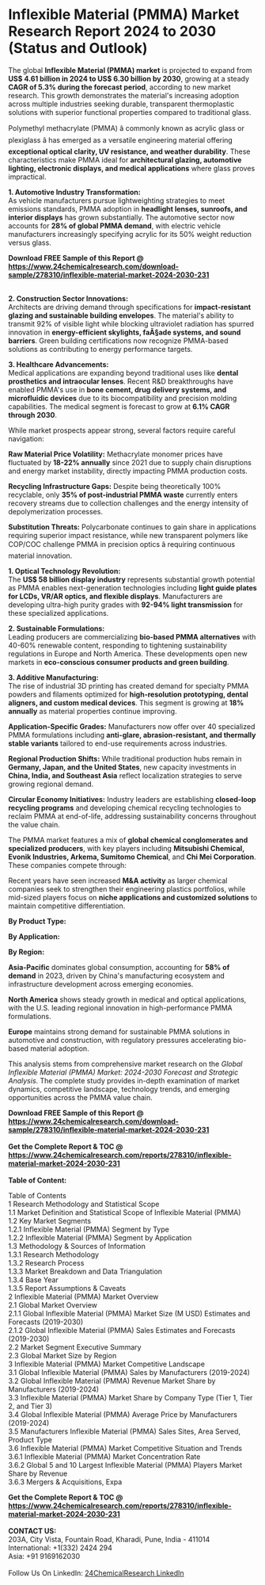<h1>Inflexible Material (PMMA) Market Research Report 2024 to 2030 (Status and Outlook)</h1><p>The global <strong>Inflexible Material (PMMA) market</strong> is projected to expand from <strong>US$ 4.61 billion in 2024 to US$ 6.30 billion by 2030</strong>, growing at a steady <strong>CAGR of 5.3% during the forecast period</strong>, according to new market research. This growth demonstrates the material's increasing adoption across multiple industries seeking durable, transparent thermoplastic solutions with superior functional properties compared to traditional glass.</p><p>Polymethyl methacrylate (PMMA) â commonly known as acrylic glass or plexiglass â has emerged as a versatile engineering material offering <strong>exceptional optical clarity, UV resistance, and weather durability</strong>. These characteristics make PMMA ideal for <strong>architectural glazing, automotive lighting, electronic displays, and medical applications</strong> where glass proves impractical.</p><p><strong>1. Automotive Industry Transformation:</strong><br>
As vehicle manufacturers pursue lightweighting strategies to meet emissions standards, PMMA adoption in <strong>headlight lenses, sunroofs, and interior displays</strong> has grown substantially. The automotive sector now accounts for <strong>28% of global PMMA demand</strong>, with electric vehicle manufacturers increasingly specifying acrylic for its 50% weight reduction versus glass.</p><div><b>Download FREE Sample of this Report @ 
            <a href="https://www.24chemicalresearch.com/download-sample/278310/inflexible-material-market-2024-2030-231">
            https://www.24chemicalresearch.com/download-sample/278310/inflexible-material-market-2024-2030-231</a></b></div><br><p><strong>2. Construction Sector Innovations:</strong><br>
Architects are driving demand through specifications for <strong>impact-resistant glazing and sustainable building envelopes</strong>. The material's ability to transmit 92% of visible light while blocking ultraviolet radiation has spurred innovation in <strong>energy-efficient skylights, faÃ§ade systems, and sound barriers</strong>. Green building certifications now recognize PMMA-based solutions as contributing to energy performance targets.</p><p><strong>3. Healthcare Advancements:</strong><br>
Medical applications are expanding beyond traditional uses like <strong>dental prosthetics and intraocular lenses</strong>. Recent R&amp;D breakthroughs have enabled PMMA's use in <strong>bone cement, drug delivery systems, and microfluidic devices</strong> due to its biocompatibility and precision molding capabilities. The medical segment is forecast to grow at <strong>6.1% CAGR through 2030</strong>.</p><p>While market prospects appear strong, several factors require careful navigation:</p><p><strong>Raw Material Price Volatility:</strong> Methacrylate monomer prices have fluctuated by <strong>18-22% annually</strong> since 2021 due to supply chain disruptions and energy market instability, directly impacting PMMA production costs.</p><p><strong>Recycling Infrastructure Gaps:</strong> Despite being theoretically 100% recyclable, only <strong>35% of post-industrial PMMA waste</strong> currently enters recovery streams due to collection challenges and the energy intensity of depolymerization processes.</p><p><strong>Substitution Threats:</strong> Polycarbonate continues to gain share in applications requiring superior impact resistance, while new transparent polymers like COP/COC challenge PMMA in precision optics â requiring continuous material innovation.</p><p><strong>1. Optical Technology Revolution:</strong><br>
The <strong>US$ 58 billion display industry</strong> represents substantial growth potential as PMMA enables next-generation technologies including <strong>light guide plates for LCDs, VR/AR optics, and flexible displays</strong>. Manufacturers are developing ultra-high purity grades with <strong>92-94% light transmission</strong> for these specialized applications.</p><p><strong>2. Sustainable Formulations:</strong><br>
Leading producers are commercializing <strong>bio-based PMMA alternatives</strong> with 40-60% renewable content, responding to tightening sustainability regulations in Europe and North America. These developments open new markets in <strong>eco-conscious consumer products and green building</strong>.</p><p><strong>3. Additive Manufacturing:</strong><br>
The rise of industrial 3D printing has created demand for specialty PMMA powders and filaments optimized for <strong>high-resolution prototyping, dental aligners, and custom medical devices</strong>. This segment is growing at <strong>18% annually</strong> as material properties continue improving.</p><p><strong>Application-Specific Grades:</strong> Manufacturers now offer over 40 specialized PMMA formulations including <strong>anti-glare, abrasion-resistant, and thermally stable variants</strong> tailored to end-use requirements across industries.</p><p><strong>Regional Production Shifts:</strong> While traditional production hubs remain in <strong>Germany, Japan, and the United States</strong>, new capacity investments in <strong>China, India, and Southeast Asia</strong> reflect localization strategies to serve growing regional demand.</p><p><strong>Circular Economy Initiatives:</strong> Industry leaders are establishing <strong>closed-loop recycling programs</strong> and developing chemical recycling technologies to reclaim PMMA at end-of-life, addressing sustainability concerns throughout the value chain.</p><p>The PMMA market features a mix of <strong>global chemical conglomerates and specialized producers</strong>, with key players including <strong>Mitsubishi Chemical, Evonik Industries, Arkema, Sumitomo Chemical</strong>, and <strong>Chi Mei Corporation</strong>. These companies compete through:</p><p>Recent years have seen increased <strong>M&amp;A activity</strong> as larger chemical companies seek to strengthen their engineering plastics portfolios, while mid-sized players focus on <strong>niche applications and customized solutions</strong> to maintain competitive differentiation.</p><p><strong>By Product Type:</strong></p><p><strong>By Application:</strong></p><p><strong>By Region:</strong></p><p><strong>Asia-Pacific</strong> dominates global consumption, accounting for <strong>58% of demand</strong> in 2023, driven by China's manufacturing ecosystem and infrastructure development across emerging economies.</p><p><strong>North America</strong> shows steady growth in medical and optical applications, with the U.S. leading regional innovation in high-performance PMMA formulations.</p><p><strong>Europe</strong> maintains strong demand for sustainable PMMA solutions in automotive and construction, with regulatory pressures accelerating bio-based material adoption.</p><p>This analysis stems from comprehensive market research on the <em>Global Inflexible Material (PMMA) Market: 2024-2030 Forecast and Strategic Analysis</em>. The complete study provides in-depth examination of market dynamics, competitive landscape, technology trends, and emerging opportunities across the PMMA value chain.</p><div><b>Download FREE Sample of this Report @ 
            <a href="https://www.24chemicalresearch.com/download-sample/278310/inflexible-material-market-2024-2030-231">
            https://www.24chemicalresearch.com/download-sample/278310/inflexible-material-market-2024-2030-231</a></b></div><br><div><b>Get the Complete Report & TOC @ 
            <a href="https://www.24chemicalresearch.com/reports/278310/inflexible-material-market-2024-2030-231">
            https://www.24chemicalresearch.com/reports/278310/inflexible-material-market-2024-2030-231</a></b></div><br>
            <b>Table of Content:</b><p>Table of Contents<br />
1 Research Methodology and Statistical Scope<br />
1.1 Market Definition and Statistical Scope of Inflexible Material (PMMA)<br />
1.2 Key Market Segments<br />
1.2.1 Inflexible Material (PMMA) Segment by Type<br />
1.2.2 Inflexible Material (PMMA) Segment by Application<br />
1.3 Methodology & Sources of Information<br />
1.3.1 Research Methodology<br />
1.3.2 Research Process<br />
1.3.3 Market Breakdown and Data Triangulation<br />
1.3.4 Base Year<br />
1.3.5 Report Assumptions & Caveats<br />
2 Inflexible Material (PMMA) Market Overview<br />
2.1 Global Market Overview<br />
2.1.1 Global Inflexible Material (PMMA) Market Size (M USD) Estimates and Forecasts (2019-2030)<br />
2.1.2 Global Inflexible Material (PMMA) Sales Estimates and Forecasts (2019-2030)<br />
2.2 Market Segment Executive Summary<br />
2.3 Global Market Size by Region<br />
3 Inflexible Material (PMMA) Market Competitive Landscape<br />
3.1 Global Inflexible Material (PMMA) Sales by Manufacturers (2019-2024)<br />
3.2 Global Inflexible Material (PMMA) Revenue Market Share by Manufacturers (2019-2024)<br />
3.3 Inflexible Material (PMMA) Market Share by Company Type (Tier 1, Tier 2, and Tier 3)<br />
3.4 Global Inflexible Material (PMMA) Average Price by Manufacturers (2019-2024)<br />
3.5 Manufacturers Inflexible Material (PMMA) Sales Sites, Area Served, Product Type<br />
3.6 Inflexible Material (PMMA) Market Competitive Situation and Trends<br />
3.6.1 Inflexible Material (PMMA) Market Concentration Rate<br />
3.6.2 Global 5 and 10 Largest Inflexible Material (PMMA) Players Market Share by Revenue<br />
3.6.3 Mergers & Acquisitions, Expa</p><div><b>Get the Complete Report & TOC @ 
            <a href="https://www.24chemicalresearch.com/reports/278310/inflexible-material-market-2024-2030-231">
            https://www.24chemicalresearch.com/reports/278310/inflexible-material-market-2024-2030-231</a></b></div><br><b>CONTACT US:</b><br>
            203A, City Vista, Fountain Road, Kharadi, Pune, India - 411014<br>
            International: +1(332) 2424 294<br>
            Asia: +91 9169162030 <br><br>
            Follow Us On LinkedIn: <a href="https://www.linkedin.com/company/24chemicalresearch/">24ChemicalResearch LinkedIn</a>